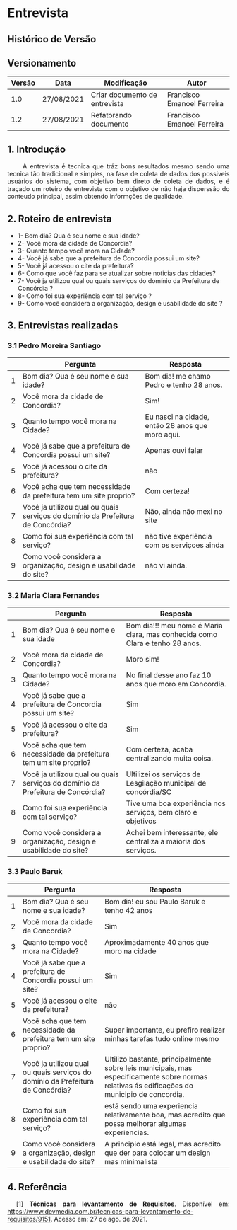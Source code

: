 # Entrevista

## Histórico de Versão

## Versionamento
| Versão | Data | Modificação | Autor |
|--|--|--|--|
|1.0| 27/08/2021| Criar documento de entrevista | Francisco Emanoel Ferreira |
| 1.2 | 27/08/2021 | Refatorando documento      | Francisco Emanoel Ferreira | 

## 1. Introdução
<p align="justify">&emsp;&emsp; A entrevista é tecnica que tráz bons resultados mesmo sendo uma tecnica tão tradicional e simples, na fase de coleta de dados dos possiveis usuários do sistema, com objetivo bem direto de coleta de dados, e é traçado um roteiro de entrevista com o objetivo de não haja disperssão do conteudo principal, assim obtendo informções de qualidade.

## 2. Roteiro de entrevista

* 1- Bom dia? Qua é seu nome e sua idade?
* 2- Você mora da cidade de Concordia?
* 3- Quanto tempo você mora na Cidade?
* 4- Você já sabe que a prefeitura de Concordia possui um site?
* 5- Você já acessou o cite da prefeitura?
* 6- Como que você faz para se atualizar sobre noticias das cidades?
* 7- Você ja utilizou qual ou quais serviços do domínio da Prefeitura de Concórdia ?
* 8- Como foi sua experiência com tal serviço ?
* 9- Como você considera a organização, design e usabilidade do site ?


## 3. Entrevistas realizadas

### 3.1 Pedro Moreira Santiago

|   | Pergunta | Resposta |
|---|----------|----------|
| 1 | Bom dia? Qua é seu nome e sua idade? | Bom dia! me chamo Pedro e tenho 28 anos.  |
| 2 | Você mora da cidade de Concordia? | Sim!|
| 3 | Quanto tempo você mora na Cidade?| Eu nasci na cidade, então 28 anos que moro aqui.|
| 4 | Você já sabe que a prefeitura de Concordia possui um site?| Apenas ouvi falar |
| 5 | Você já acessou o cite da prefeitura?| não |
| 6 | Você acha que tem necessidade da prefeitura tem um site proprio?| Com certeza! |
| 7 | Você ja utilizou qual ou quais serviços do domínio da Prefeitura de Concórdia?| Não, ainda não mexi no site |
| 8 | Como foi sua experiência com tal serviço?| não tive experiência com os serviçoes ainda |
| 9 | Como você considera a organização, design e usabilidade do site? | não vi ainda. |

### 3.2 Maria Clara Fernandes

|   | Pergunta | Resposta |
|---|----------|----------|
| 1 | Bom dia? Qua é seu nome e sua idade | Bom dia!!! meu nome é Maria clara, mas conhecida como  Clara e tenho 28 anos.|
| 2 | Você mora da cidade de Concordia? | Moro sim! |
| 3 | Quanto tempo você mora na Cidade?| No final desse ano faz 10 anos que moro em Concordia.|
| 4 | Você já sabe que a prefeitura de Concordia possui um site?|Sim |
| 5 | Você já acessou o cite da prefeitura?| Sim |
| 6 | Você acha que tem necessidade da prefeitura tem um site proprio?| Com certeza, acaba centralizando muita coisa.|
| 7 | Você ja utilizou qual ou quais serviços do domínio da Prefeitura de Concórdia?| Ultilizei os serviços de Lesgilação  municipal de  concórdia/SC  |
| 8 | Como foi sua experiência com tal serviço?| Tive uma boa experiência nos serviços, bem claro e objetivos |
| 9 | Como você considera a organização, design e usabilidade do site? | Achei bem interessante, ele centraliza a maioria dos serviços. |

### 3.3 Paulo Baruk

|   | Pergunta | Resposta |
|---|----------|----------|
| 1 | Bom dia? Qua é seu nome e sua idade? | Bom dia! eu sou Paulo Baruk e tenho 42 anos |
| 2 | Você mora da cidade de Concordia? | Sim|
| 3 | Quanto tempo você mora na Cidade?| Aproximadamente 40 anos que moro na cidade |
| 4 | Você já sabe que a prefeitura de Concordia possui um site?| Sim |
| 5 | Você já acessou o cite da prefeitura?| não |
| 6 | Você acha que tem necessidade da prefeitura tem um site proprio?| Super importante, eu prefiro realizar minhas tarefas tudo online mesmo |
| 7 | Você ja utilizou qual ou quais serviços do domínio da Prefeitura de Concórdia?| Ultilizo bastante, principalmente sobre leis municipais, mas especificamente sobre normas relativas  ás edificações do municipio de concordia. |
| 8 | Como foi sua experiência com tal serviço?| está sendo uma experiencia relativamente boa, mas acredito que possa melhorar algumas experiencias. |
| 9 | Como você considera a organização, design e usabilidade do site? | A principio está legal, mas acredito que der para colocar um design mas minimalista|

## 4. Referência

<p style="text-align: justify; text-indent: 20px">[1] <b>Técnicas para levantamento de Requisitos</b>. Disponível em: <a href="https://www.devmedia.com.br/tecnicas-para-levantamento-de-requisitos/9151" target="_blanck">https://www.devmedia.com.br/tecnicas-para-levantamento-de-requisitos/9151</a>. Acesso em: 27 de ago. de 2021.</p>

